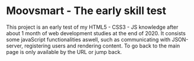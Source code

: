 # Moovsmart - The early skill test
This project is an early test of my HTML5 - CSS3 - JS knowledge after about 1 month of web development studies at the end of 2020. It consists some javaScript functionalities aswell, such as communicating with JSON-server, registering users and rendering content. To go back to the main page is only available by the URL or jump back.
